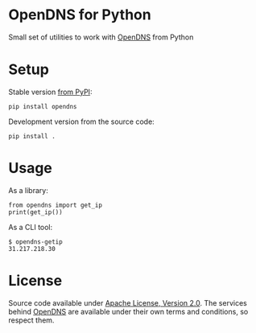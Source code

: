 # OpenDNS for Python

Small set of utilities to work with [OpenDNS](https://www.opendns.com/) from Python

# Setup

Stable version [from PyPI](https://pypi.python.org/pypi/opendns):

    pip install opendns
    
Development version from the source code:

    pip install .
    
# Usage

As a library:

    from opendns import get_ip
    print(get_ip())
    
As a CLI tool:

    $ opendns-getip 
    31.217.218.30

# License

Source code available under [Apache License, Version 2.0](https://www.apache.org/licenses/LICENSE-2.0). The services
behind [OpenDNS](https://www.opendns.com/) are available under their own terms and conditions, so respect them.
